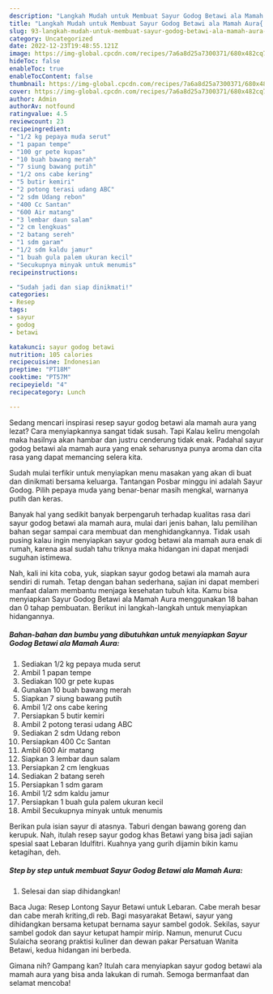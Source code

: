 ```yaml
---
description: "Langkah Mudah untuk Membuat Sayur Godog Betawi ala Mamah Aura{ yang Bikin Ngiler,  Menu Buat lebaran"
title: "Langkah Mudah untuk Membuat Sayur Godog Betawi ala Mamah Aura{ yang Bikin Ngiler,  Menu Buat lebaran"
slug: 93-langkah-mudah-untuk-membuat-sayur-godog-betawi-ala-mamah-aura-yang-bikin-ngiler-menu-buat-lebaran
category: Uncategorized
date: 2022-12-23T19:48:55.121Z
image: https://img-global.cpcdn.com/recipes/7a6a8d25a7300371/680x482cq70/sayur-godog-betawi-ala-mamah-aura-foto-resep-utama.jpg
hideToc: false
enableToc: true
enableTocContent: false
thumbnail: https://img-global.cpcdn.com/recipes/7a6a8d25a7300371/680x482cq70/sayur-godog-betawi-ala-mamah-aura-foto-resep-utama.jpg
cover: https://img-global.cpcdn.com/recipes/7a6a8d25a7300371/680x482cq70/sayur-godog-betawi-ala-mamah-aura-foto-resep-utama.jpg
author: Admin
authorAv: notfound
ratingvalue: 4.5
reviewcount: 23
recipeingredient:
- "1/2 kg pepaya muda serut"
- "1 papan tempe"
- "100 gr pete kupas"
- "10 buah bawang merah"
- "7 siung bawang putih"
- "1/2 ons cabe kering"
- "5 butir kemiri"
- "2 potong terasi udang ABC"
- "2 sdm Udang rebon"
- "400 Cc Santan"
- "600 Air matang"
- "3 lembar daun salam"
- "2 cm lengkuas"
- "2 batang sereh"
- "1 sdm garam"
- "1/2 sdm kaldu jamur"
- "1 buah gula palem ukuran kecil"
- "Secukupnya minyak untuk menumis"
recipeinstructions:

- "Sudah jadi dan siap dinikmati!"
categories:
- Resep
tags:
- sayur
- godog
- betawi

katakunci: sayur godog betawi 
nutrition: 105 calories
recipecuisine: Indonesian
preptime: "PT18M"
cooktime: "PT57M"
recipeyield: "4"
recipecategory: Lunch

---
```



Sedang mencari inspirasi resep sayur godog betawi ala mamah aura yang lezat? Cara menyiapkannya sangat tidak susah. Tapi Kalau keliru mengolah maka hasilnya akan hambar dan justru cenderung tidak enak. Padahal sayur godog betawi ala mamah aura yang enak seharusnya punya aroma dan cita rasa yang dapat memancing selera kita.


Sudah mulai terfikir untuk menyiapkan menu masakan yang akan di buat dan dinikmati bersama keluarga. Tantangan Posbar minggu ini adalah Sayur Godog. Pilih pepaya muda yang benar-benar masih mengkal, warnanya putih dan keras.

Banyak hal yang sedikit banyak berpengaruh terhadap kualitas rasa dari sayur godog betawi ala mamah aura, mulai dari jenis bahan, lalu pemilihan bahan segar sampai cara membuat dan menghidangkannya. Tidak usah pusing kalau ingin menyiapkan sayur godog betawi ala mamah aura enak di rumah, karena asal sudah tahu triknya maka hidangan ini dapat menjadi suguhan istimewa.


Nah, kali ini kita coba, yuk, siapkan sayur godog betawi ala mamah aura sendiri di rumah. Tetap dengan bahan sederhana, sajian ini dapat memberi manfaat dalam membantu menjaga kesehatan tubuh kita. Kamu bisa menyiapkan Sayur Godog Betawi ala Mamah Aura menggunakan 18 bahan dan 0 tahap pembuatan. Berikut ini langkah-langkah untuk menyiapkan hidangannya.

<!--inarticleads1-->

##### Bahan-bahan dan bumbu yang dibutuhkan untuk menyiapkan Sayur Godog Betawi ala Mamah Aura:

1. Sediakan 1/2 kg pepaya muda serut
1. Ambil 1 papan tempe
1. Sediakan 100 gr pete kupas
1. Gunakan 10 buah bawang merah
1. Siapkan 7 siung bawang putih
1. Ambil 1/2 ons cabe kering
1. Persiapkan 5 butir kemiri
1. Ambil 2 potong terasi udang ABC
1. Sediakan 2 sdm Udang rebon
1. Persiapkan 400 Cc Santan
1. Ambil 600 Air matang
1. Siapkan 3 lembar daun salam
1. Persiapkan 2 cm lengkuas
1. Sediakan 2 batang sereh
1. Persiapkan 1 sdm garam
1. Ambil 1/2 sdm kaldu jamur
1. Persiapkan 1 buah gula palem ukuran kecil
1. Ambil Secukupnya minyak untuk menumis


Berikan pula isian sayur di atasnya. Taburi dengan bawang goreng dan kerupuk. Nah, itulah resep sayur godog khas Betawi yang bisa jadi sajian spesial saat Lebaran Idulfitri. Kuahnya yang gurih dijamin bikin kamu ketagihan, deh. 

<!--inarticleads2-->

##### Step by step untuk membuat Sayur Godog Betawi ala Mamah Aura:


1. Selesai dan siap dihidangkan!

Baca Juga: Resep Lontong Sayur Betawi untuk Lebaran. Cabe merah besar dan cabe merah kriting,di reb. Bagi masyarakat Betawi, sayur yang dihidangkan bersama ketupat bernama sayur sambel godok. Sekilas, sayur sambel godok dan sayur ketupat hampir mirip. Namun, menurut Cucu Sulaicha seorang praktisi kuliner dan dewan pakar Persatuan Wanita Betawi, kedua hidangan ini berbeda. 

Gimana nih? Gampang kan? Itulah cara menyiapkan sayur godog betawi ala mamah aura yang bisa anda lakukan di rumah. Semoga bermanfaat dan selamat mencoba!
